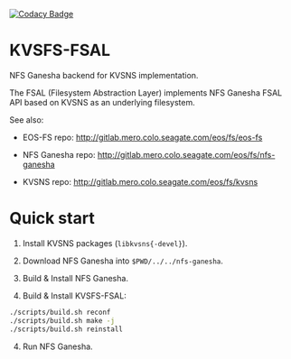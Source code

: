 [![Codacy Badge](https://app.codacy.com/project/badge/Grade/62e8043f34f642c397ab84bfbe5cba4d)](https://www.codacy.com?utm_source=github.com&amp;utm_medium=referral&amp;utm_content=Seagate/cortx-fs-ganesha&amp;utm_campaign=Badge_Grade)

# KVSFS-FSAL

NFS Ganesha backend for KVSNS implementation.

The FSAL (Filesystem Abstraction Layer) implements
NFS Ganesha FSAL API based on KVSNS as an underlying filesystem.

See also:

* EOS-FS repo: http://gitlab.mero.colo.seagate.com/eos/fs/eos-fs

* NFS Ganesha repo: http://gitlab.mero.colo.seagate.com/eos/fs/nfs-ganesha

* KVSNS repo: http://gitlab.mero.colo.seagate.com/eos/fs/kvsns


# Quick start

1. Install KVSNS packages (`libkvsns{-devel}`).

2. Download NFS Ganesha into `$PWD/../../nfs-ganesha`.

3. Build & Install NFS Ganesha.

4. Build & Install KVSFS-FSAL:

```sh
./scripts/build.sh reconf
./scripts/build.sh make -j
./scripts/build.sh reinstall
```

4. Run NFS Ganesha.
